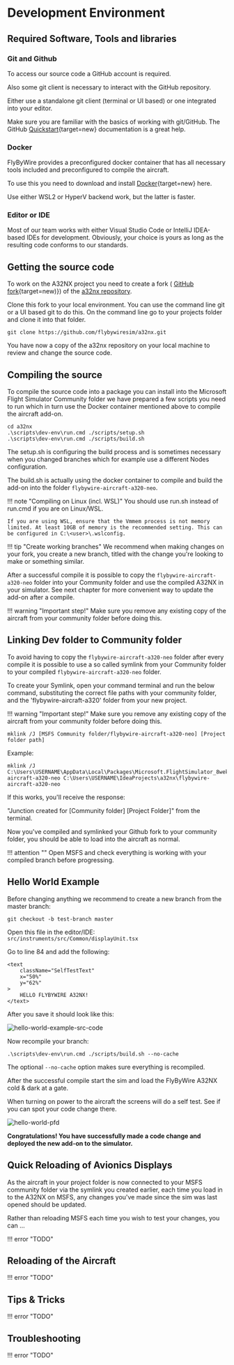 # Development Environment

## Required Software, Tools and libraries

### Git and Github

To access our source code a GitHub account is required.

Also some git client is necessary to interact with the GitHub repository.

Either use a standalone git client (terminal or UI based) or one integrated into your editor.

Make sure you are familiar with the basics of working with git/GitHub. The GitHub [Quickstart](https://docs.github.com/en/get-started/quickstart){target=new} documentation is a great help.

### Docker

FlyByWire provides a preconfigured docker container that has all necessary tools included and preconfigured to compile the aircraft.

To use this you need to download and install [Docker](https://docs.docker.com/get-docker/){target=new} here.

Use either WSL2 or HyperV backend work, but the latter is faster.

### Editor or IDE

Most of our team works with either Visual Studio Code or IntelliJ IDEA-based IDEs for development. Obviously, your choice is yours as long as the resulting code conforms to our standards.

## Getting the source code

To work on the A32NX project you need to create a fork ( [GitHub fork](https://docs.github.com/en/get-started/quickstart/fork-a-repo){target=new)}) of the [a32nx repository](https://github.com/flybywiresim/a32nx).

Clone this fork to your local environment. You can use the command line git or a UI based git to do this. On the command line go to your projects folder and clone it into that folder.

```
git clone https://github.com/flybywiresim/a32nx.git
```

You have now a copy of the a32nx repository on your local machine to review and change the source code.

## Compiling the source

To compile the source code into a package you can install into the Microsoft Flight Simulator Community folder we have prepared a few scripts you need to run which in turn use the Docker container mentioned above to compile the aircraft add-on.

```
cd a32nx
.\scripts\dev-env\run.cmd ./scripts/setup.sh
.\scripts\dev-env\run.cmd ./scripts/build.sh
```

The setup.sh is configuring the build process and is sometimes necessary when you changed branches which for example use a different Nodes configuration.

The build.sh is actually using the docker container to compile and build the add-on into the folder `flybywire-aircraft-a320-neo`.

!!! note "Compiling on Linux (incl. WSL)"
    You should use run.sh instead of run.cmd if you are on Linux/WSL.

    If you are using WSL, ensure that the Vmmem process is not memory limited. At least 10GB of memory is the recommended setting. This can be configured in C:\<user>\.wslconfig.

!!! tip "Create working branches"
    We recommend when making changes on your fork, you create a new branch, titled with the change you're looking to make or something similar.

After a successful compile it is possible to copy the `flybywire-aircraft-a320-neo` folder into your Community folder and use the compiled A32NX in your simulator. See next chapter for more convenient way to update the add-on after a compile.

!!! warning "Important step!"
    Make sure you remove any existing copy of the aircraft from your community folder before doing this.

## Linking Dev folder to Community folder

To avoid having to copy the `flybywire-aircraft-a320-neo` folder after every compile it is possible to use a so called symlink from your Community folder to your compiled `flybywire-aircraft-a320-neo` folder.

To create your Symlink, open your command terminal and run the below command, substituting the correct file paths with your community folder, and the 'flybywire-aircraft-a320' folder from your new project.

!!! warning "Important step!"
    Make sure you remove any existing copy of the aircraft from your community folder before doing this.

```
mklink /J [MSFS Community folder/flybywire-aircraft-a320-neo] [Project folder path]
```

Example:
```
mklink /J C:\Users\USERNAME\AppData\Local\Packages\Microsoft.FlightSimulator_8wekyb3d8bbwe\Community\flybywire-aircraft-a320-neo C:\Users\USERNAME\IdeaProjects\a32nx\flybywire-aircraft-a320-neo
```

If this works, you'll receive the response:

"Junction created for \[Community folder] \[Project Folder]" from the terminal.

Now you've compiled and symlinked your Github fork to your community folder, you should be able to load into the aircraft as normal.

!!! attention ""
    Open MSFS and check everything is working with your compiled branch before progressing.

## Hello World Example

Before changing anything we recommend to create a new branch from the master branch:

```
git checkout -b test-branch master
```

Open this file in the editor/IDE:
`src/instruments/src/Common/displayUnit.tsx`

Go to line 84 and add the following:

```
<text
    className="SelfTestText"
    x="50%"
    y="62%"
>
    HELLO FLYBYWIRE A32NX!
</text>
```

After you save it should look like this:

![hello-world-example-src-code](../assets/dev-guide/hello-world-example-src-code.png)

Now recompile your branch:

```
.\scripts\dev-env\run.cmd ./scripts/build.sh --no-cache
```

The optional `--no-cache` option makes sure everything is recompiled.

After the successful compile start the sim and load the FlyByWire A32NX cold & dark at a gate.

When turning on power to the aircraft the screens will do a self test. See if you can spot your code change there.

![hello-world-pfd](../assets/dev-guide/hello-world-pfd.png)

**Congratulations! You have successfully made a code change and deployed the new add-on to the simulator.**

## Quick Reloading of Avionics Displays

As the aircraft in your project folder is now connected to your MSFS community folder via the symlink you created earlier, each time you load in to the A32NX on MSFS, any changes you've made since the sim was last opened should be updated.

Rather than reloading MSFS each time you wish to test your changes, you can ...

!!! error "TODO"

## Reloading of the Aircraft

!!! error "TODO"

## Tips & Tricks

!!! error "TODO"

## Troubleshooting

!!! error "TODO"

